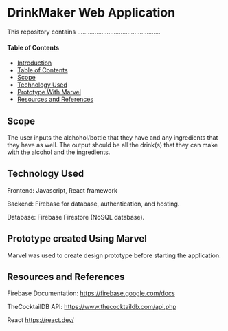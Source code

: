 # DrinkMaker Web Application
This repository contains ................................................

#### Table of Contents

-  [Introduction](#drinkmaker-web-application)
-  [Table of Contents](#table-of-contents)
-  [Scope](#scope)
-  [Technology Used](#technology-used)
-  [Prototype With Marvel](#prototype-created-using-marvel)
-  [Resources and References](#resoruces-and-references)
  
## Scope 
The user inputs the alchohol/bottle that they have and any ingredients that they have as well. The output should be all the drink(s) that they can make with the alcohol and the ingredients. 

## Technology Used
Frontend: Javascript, React framework

Backend: Firebase for database, authentication, and hosting.

Database: Firebase Firestore (NoSQL database).

## Prototype created Using Marvel
Marvel was used to create design prototype before starting the application. 

## Resources and References 
Firebase Documentation: https://firebase.google.com/docs

TheCocktailDB API: https://www.thecocktaildb.com/api.php

React https://react.dev/
